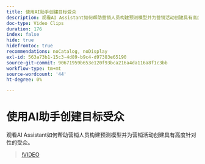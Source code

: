 ```yaml
---
title: 使用AI助手创建目标受众
description: 观看AI Assistant如何帮助营销人员构建预测模型并为营销活动创建具有高度针对性的受众。
doc-type: Video Clips
duration: 176
index: false
hide: true
hidefromtoc: true
recommendations: noCatalog, noDisplay
exl-id: 563a73b1-15c3-4d89-b9c4-d97383e65190
source-git-commit: 90671959b653e120f93bca216a4da116a8f1c3bb
workflow-type: tm+mt
source-wordcount: '44'
ht-degree: 0%

---
```


# 使用AI助手创建目标受众

观看AI Assistant如何帮助营销人员构建预测模型并为营销活动创建具有高度针对性的受众。

<!-- 62_OS512_3442427_175_creating-targeted-audiences-with-ai-assistant -->
>[!VIDEO](https://video.tv.adobe.com/v/3460197/?learn=on&enablevpops=true&captions=chi_hans)
